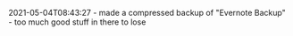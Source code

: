 2021-05-04T08:43:27 - made a compressed backup of "Evernote Backup" - too much good stuff in there to lose

